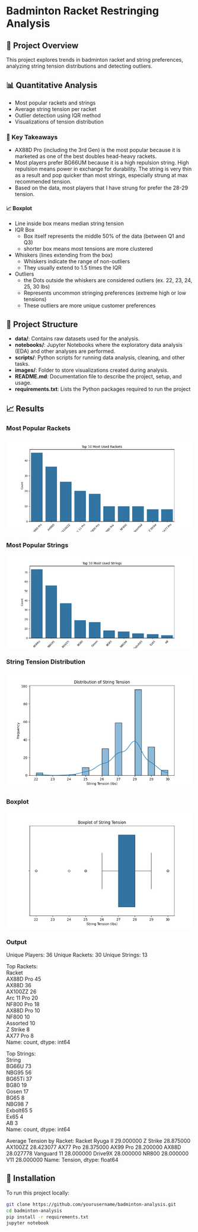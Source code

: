 # Badminton Racket Restringing Analysis

## 📌 Project Overview
This project explores trends in badminton racket and string preferences, analyzing string tension distributions and detecting outliers.

## 📊 Quantitative Analysis
- Most popular rackets and strings
- Average string tension per racket
- Outlier detection using IQR method
- Visualizations of tension distribution

### 🔑 Key Takeaways
- AX88D Pro (including the 3rd Gen) is the most popular because it is marketed as one of the best doubles head-heavy rackets. 
- Most players prefer BG66UM because it is a high repulsion string. High repulsion means power in exchange for durability. The string is very thin as a result and pop quicker than most strings, especially strung at max recommended tension.
- Based on the data, most players that I have strung for prefer the 28-29 tension. 

#### 📈 Boxplot
- Line inside box means median string tension
- IQR Box
  - Box itself represents the middle 50% of the data (between Q1 and Q3)
  - shorter box means most tensions are more clustered
- Whiskers (lines extending from the box)
  - Whiskers indicate the range of non-outliers
  - They usually extend to 1.5 times the IQR
- Outliers 
  - the Dots outside the whiskers are considered outliers (ex. 22, 23, 24, 25, 30 lbs)
  - Represents uncommon stringing preferences (extreme high or low tensions)
  - These outliers are more unique customer preferences


## 📁 Project Structure
- **data/**: Contains raw datasets used for the analysis.
- **notebooks/**: Jupyter Notebooks where the exploratory data analysis (EDA) and other analyses are performed.
- **scripts/**: Python scripts for running data analysis, cleaning, and other tasks.
- **images/**: Folder to store visualizations created during analysis.
- **README.md**: Documentation file to describe the project, setup, and usage.
- **requirements.txt**: Lists the Python packages required to run the project


## 📈 Results
### **Most Popular Rackets**
![racket chart](images/top_rackets.png)

### **Most Popular Strings**
![string chart](images/top_strings.png)

### **String Tension Distribution**
![tension chart](images/tension_distribution.png)

### **Boxplot**
![boxplot](images/boxplot_tension.png)

### **Output**
Unique Players: 36
Unique Rackets: 30
Unique Strings: 13

Top Rackets: <br>
 Racket <br>
AX88D Pro     45 <br>
AX88D         36 <br>
AX100ZZ       26 <br>
Arc 11 Pro    20 <br>
NF800 Pro     18 <br>
AX88D Pro     10 <br>
NF800         10 <br>
Assorted      10 <br>
Z Strike       8 <br>
AX77 Pro       8 <br>
Name: count, dtype: int64

Top Strings: <br>
 String <br>
BG66U       73 <br>
NBG95       56 <br>
BG65Ti      37 <br>
BG80        19 <br>
Gosen       17 <br>
BG65         8 <br>
NBG98        7 <br>
Exbolt65     5 <br>
Ex65         4 <br>
AB           3 <br>
Name: count, dtype: int64

Average Tension by Racket:
 Racket
Ryuga II       29.000000
Z Strike       28.875000
AX100ZZ        28.423077
AX77 Pro       28.375000
AX99 Pro       28.200000
AX88D          28.027778
Vanguard 11    28.000000
Drive9X        28.000000
NR800          28.000000
V11            28.000000
Name: Tension, dtype: float64


## 🔧 Installation
To run this project locally:
```bash
git clone https://github.com/yourusername/badminton-analysis.git
cd badminton-analysis
pip install -r requirements.txt
jupyter notebook
```

